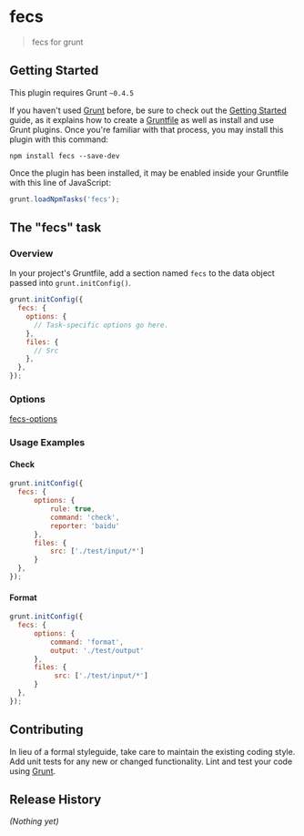 # fecs

> fecs for grunt

## Getting Started
This plugin requires Grunt `~0.4.5`

If you haven't used [Grunt](http://gruntjs.com/) before, be sure to check out the [Getting Started](http://gruntjs.com/getting-started) guide, as it explains how to create a [Gruntfile](http://gruntjs.com/sample-gruntfile) as well as install and use Grunt plugins. Once you're familiar with that process, you may install this plugin with this command:

```shell
npm install fecs --save-dev
```

Once the plugin has been installed, it may be enabled inside your Gruntfile with this line of JavaScript:

```js
grunt.loadNpmTasks('fecs');
```

## The "fecs" task

### Overview
In your project's Gruntfile, add a section named `fecs` to the data object passed into `grunt.initConfig()`.

```js
grunt.initConfig({
  fecs: {
    options: {
      // Task-specific options go here.
    },
    files: {
      // Src
    },
  },
});
```

### Options

[fecs-options](https://github.com/ecomfe/fecs/wiki/CLI)

### Usage Examples

#### Check

```js
grunt.initConfig({
  fecs: {
      options: {
          rule: true,
          command: 'check',
          reporter: 'baidu'
      },
      files: {
          src: ['./test/input/*']
      }
  },
});
```

#### Format

```js
grunt.initConfig({
  fecs: {
      options: {
          command: 'format',
          output: './test/output'
      },
      files: {
           src: ['./test/input/*']
      }
  },
});
```

## Contributing
In lieu of a formal styleguide, take care to maintain the existing coding style. Add unit tests for any new or changed functionality. Lint and test your code using [Grunt](http://gruntjs.com/).

## Release History
_(Nothing yet)_
